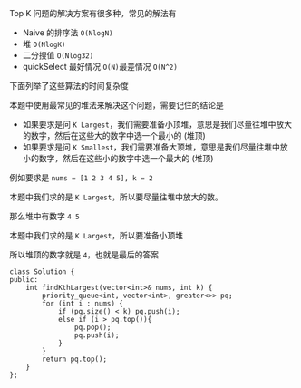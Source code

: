 Top K 问题的解决方案有很多种，常见的解法有
- Naive 的排序法 `O(NlogN)`
- 堆 `O(NlogK)`
- 二分搜值 `O(Nlog32)`
- quickSelect 最好情况 `O(N)`最差情况 `O(N^2)` 
    
下面列举了这些算法的时间复杂度

本题中使用最常见的堆法来解决这个问题，需要记住的结论是 

- 如果要求是问 `K Largest`，我们需要准备小顶堆，意思是我们尽量往堆中放大的数字，然后在这些大的数字中选一个最小的 (堆顶)
- 如果要求是问 `K Smallest`，我们需要准备大顶堆，意思是我们尽量往堆中放小的数字，然后在这些小的数字中选一个最大的 (堆顶)

例如要求是 `nums = [1 2 3 4 5], k = 2` 

本题中我们求的是 `K Largest`，所以要尽量往堆中放大的数。 

那么堆中有数字 `4 5` 

本题中我们求的是 `K Largest`，所以要准备小顶堆 

所以堆顶的数字就是 `4`，也就是最后的答案

```
class Solution {
public:
    int findKthLargest(vector<int>& nums, int k) {
        priority_queue<int, vector<int>, greater<>> pq;
        for (int i : nums) {
            if (pq.size() < k) pq.push(i);
            else if (i > pq.top()){
                pq.pop();
                pq.push(i);
            }
        }
        return pq.top();
    }
};
```